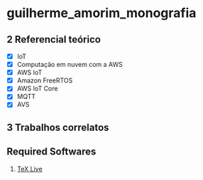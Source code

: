# guilherme_amorim_monografia

## 2 Referencial teórico
- [X] IoT
- [X] Computação em nuvem com a AWS
- [X] AWS IoT
- [X] Amazon FreeRTOS
- [X] AWS IoT Core
- [X] MQTT
- [X] AVS

## 3 Trabalhos correlatos

## Required Softwares
1. [TeX Live](https://www.tug.org/texlive/windows.html)
